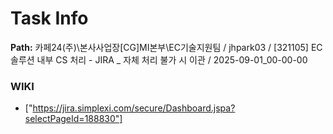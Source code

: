 # Task Info

**Path:** 카페24(주)\본사사업장\[CG]MI본부\EC기술지원팀 / jhpark03 / [321105] EC솔루션 내부 CS 처리 - JIRA _ 자체 처리 불가 시 이관 / 2025-09-01_00-00-00

### WIKI
- ["https://jira.simplexi.com/secure/Dashboard.jspa?selectPageId=188830"]

